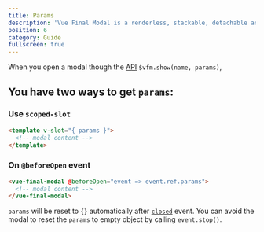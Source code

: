 ```yaml
---
title: Params
description: 'Vue Final Modal is a renderless, stackable, detachable and lightweight modal component.'
position: 6
category: Guide
fullscreen: true
---
```


When you open a modal though the [API](/api) `$vfm.show(name, params)`,

## You have two ways to get `params`:

### Use `scoped-slot`

```html
<template v-slot="{ params }">
  <!-- modal content -->
</template>
```

### On `@beforeOpen` event

```html
<vue-final-modal @beforeOpen="event => event.ref.params">
  <!-- modal content -->
</vue-final-modal>
```

<alert>`params` will be reset to `{}` automatically after [`closed`](/guide/events#closed) event. You can avoid the modal to reset the `params` to empty object by calling `event.stop()`.</alert>
